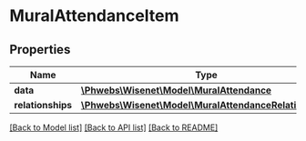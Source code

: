 # MuralAttendanceItem

## Properties
Name | Type | Description | Notes
------------ | ------------- | ------------- | -------------
**data** | [**\Phwebs\Wisenet\Model\MuralAttendance**](MuralAttendance.md) |  | [optional] 
**relationships** | [**\Phwebs\Wisenet\Model\MuralAttendanceRelationships**](MuralAttendanceRelationships.md) |  | [optional] 

[[Back to Model list]](../../README.md#documentation-for-models) [[Back to API list]](../../README.md#documentation-for-api-endpoints) [[Back to README]](../../README.md)

